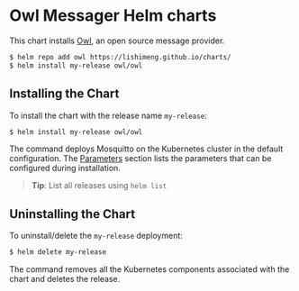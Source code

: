 Owl Messager Helm charts
===============================================

This chart installs [Owl](https://github.com/lishimeng/owl-messager), an open source message provider.


```bash
$ helm repo add owl https://lishimeng.github.io/charts/
$ helm install my-release owl/owl
```

## Installing the Chart

To install the chart with the release name `my-release`:

```bash
$ helm install my-release owl/owl
```

The command deploys Mosquitto on the Kubernetes cluster in the default configuration. The [Parameters](#parameters) section lists the parameters that can be configured during installation.

> **Tip**: List all releases using `helm list`

## Uninstalling the Chart

To uninstall/delete the `my-release` deployment:

```bash
$ helm delete my-release
```

The command removes all the Kubernetes components associated with the chart and deletes the release.

